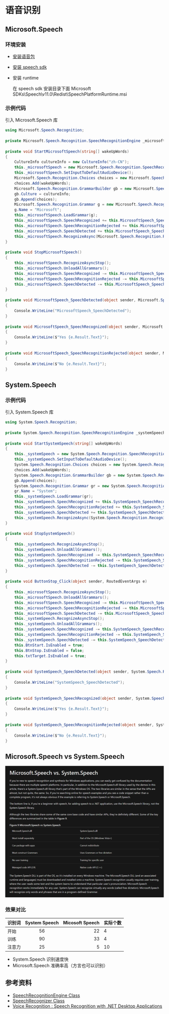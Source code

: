 # 语音识别

## Microsoft.Speech

### 环境安装

- [安装语音包](https://download.microsoft.com/download/4/0/D/40D6347A-AFA5-417D-A9BB-173D937BEED4/MSSpeech_TTS_zh-CN_HuiHui.msi)
- [安装 speech sdk](https://www.microsoft.com/en-us/download/details.aspx?id=27226)
- 安装 runtime

  在 speech sdk 安装目录下面 Microsoft SDKs\Speech\v11.0\Redist\SpeechPlatformRuntime.msi

### 示例代码

引入 Microsoft.Speech 库

```cs
using Microsoft.Speech.Recognition;

private Microsoft.Speech.Recognition.SpeechRecognitionEngine _microsoftSpeech;

private void StartMicrosoftSpeech(string[] wakeUpWords)
{
	CultureInfo cultureInfo = new CultureInfo("zh-CN");
    this._microsoftSpeech = new Microsoft.Speech.Recognition.SpeechRecognitionEngine(cultureInfo);
	this._microsoftSpeech.SetInputToDefaultAudioDevice();
	Microsoft.Speech.Recognition.Choices choices = new Microsoft.Speech.Recognition.Choices();
	choices.Add(wakeUpWords);
	Microsoft.Speech.Recognition.GrammarBuilder gb = new Microsoft.Speech.Recognition.GrammarBuilder();
	gb.Culture = cultureInfo;
	gb.Append(choices);
	Microsoft.Speech.Recognition.Grammar g = new Microsoft.Speech.Recognition.Grammar(gb);
	g.Name = "Microsoft";
	this._microsoftSpeech.LoadGrammar(g);
	this._microsoftSpeech.SpeechRecognized += this.MicrosoftSpeech_SpeechRecognized;
	this._microsoftSpeech.SpeechRecognitionRejected += this.MicrosoftSpeech_SpeechRecognitionRejected;
	this._microsoftSpeech.SpeechDetected += this.MicrosoftSpeech_SpeechDetected;
	this._microsoftSpeech.RecognizeAsync(Microsoft.Speech.Recognition.RecognizeMode.Multiple);
}

private void StopMicrosoftSpeech()
{
	this._microsoftSpeech.RecognizeAsyncStop();
	this._microsoftSpeech.UnloadAllGrammars();
	this._microsoftSpeech.SpeechRecognized -= this.MicrosoftSpeech_SpeechRecognized;
	this._microsoftSpeech.SpeechRecognitionRejected -= this.MicrosoftSpeech_SpeechRecognitionRejected;
	this._microsoftSpeech.SpeechDetected -= this.MicrosoftSpeech_SpeechDetected;
}

private void MicrosoftSpeech_SpeechDetected(object sender, Microsoft.Speech.Recognition.SpeechDetectedEventArgs e)
{
	Console.WriteLine("MicrosoftSpeech_SpeechDetected");
}

private void MicrosoftSpeech_SpeechRecognized(object sender, Microsoft.Speech.Recognition.SpeechRecognizedEventArgs e)
{
	Console.WriteLine($"Yes {e.Result.Text}");
}

private void MicrosoftSpeech_SpeechRecognitionRejected(object sender, Microsoft.Speech.Recognition.SpeechRecognitionRejectedEventArgs e)
{
	Console.WriteLine($"No {e.Result.Text}");
}
```

## System.Speech

### 示例代码

引入 System.Speech 库

```cs
using System.Speech.Recognition;

private System.Speech.Recognition.SpeechRecognitionEngine _systemSpeech;

private void StartSystemSpeech(string[] wakeUpWords)
{
	this._systemSpeech = new System.Speech.Recognition.SpeechRecognitionEngine();
	this._systemSpeech.SetInputToDefaultAudioDevice();
	System.Speech.Recognition.Choices choices = new System.Speech.Recognition.Choices();
	choices.Add(wakeUpWords);
	System.Speech.Recognition.GrammarBuilder gb = new System.Speech.Recognition.GrammarBuilder();
	gb.Append(choices);
	System.Speech.Recognition.Grammar gr = new System.Speech.Recognition.Grammar(gb);
	gr.Name = "System";
	this._systemSpeech.LoadGrammar(gr);
	this._systemSpeech.SpeechRecognized += this.SystemSpeech_SpeechRecognized;
	this._systemSpeech.SpeechRecognitionRejected += this.SystemSpeech_SpeechRecognitionRejected;
	this._systemSpeech.SpeechDetected += this.SystemSpeech_SpeechDetected;
	this._systemSpeech.RecognizeAsync(System.Speech.Recognition.RecognizeMode.Multiple);
}

private void StopSystemSpeech()
{
	this._systemSpeech.RecognizeAsyncStop();
	this._systemSpeech.UnloadAllGrammars();
	this._systemSpeech.SpeechRecognized -= this.SystemSpeech_SpeechRecognized;
	this._systemSpeech.SpeechRecognitionRejected -= this.SystemSpeech_SpeechRecognitionRejected;
	this._systemSpeech.SpeechDetected -= this.SystemSpeech_SpeechDetected;
}

private void ButtonStop_Click(object sender, RoutedEventArgs e)
{
	this._microsoftSpeech.RecognizeAsyncStop();
	this._microsoftSpeech.UnloadAllGrammars();
	this._microsoftSpeech.SpeechRecognized -= this.MicrosoftSpeech_SpeechRecognized;
	this._microsoftSpeech.SpeechRecognitionRejected -= this.MicrosoftSpeech_SpeechRecognitionRejected;
	this._microsoftSpeech.SpeechDetected -= this.MicrosoftSpeech_SpeechDetected;
	this._systemSpeech.RecognizeAsyncStop();
	this._systemSpeech.UnloadAllGrammars();
	this._systemSpeech.SpeechRecognized -= this.SystemSpeech_SpeechRecognized;
	this._systemSpeech.SpeechRecognitionRejected -= this.SystemSpeech_SpeechRecognitionRejected;
	this._systemSpeech.SpeechDetected -= this.SystemSpeech_SpeechDetected;
	this.BtnStart.IsEnabled = true;
	this.BtnStop.IsEnabled = false;
	this.txtTarget.IsEnabled = true;
}

private void SystemSpeech_SpeechDetected(object sender, System.Speech.Recognition.SpeechDetectedEventArgs e)
{
	Console.WriteLine("SystemSpeech_SpeechDetected");
}

private void SystemSpeech_SpeechRecognized(object sender, System.Speech.Recognition.SpeechRecognizedEventArgs e)
{
	Console.WriteLine($"Yes {e.Result.Text}");
}

private void SystemSpeech_SpeechRecognitionRejected(object sender, System.Speech.Recognition.SpeechRecognitionRejectedEventArgs e)
{
	Console.WriteLine($"No {e.Result.Text}");
}

```

## Microsoft.Speech vs System.Speech

![image](./assetes/01.png)

### 效果对比

| 识别词 | System Speech | Micosoft Speech | 实际个数 |
| :----- | :-----------: | --------------: | -------- |
| 开始   |      56       |              22 | 4        |
| 训练   |      90       |              33 | 4        |
| 注意力 |      25       |               5 | 10       |

- System.Speech 识别速度快
- Microsoft.Speech 准确率高（方言也可以识别）

## 参考资料

- [SpeechRecognitionEngine Class](<https://learn.microsoft.com/en-us/previous-versions/office/developer/speech-technologies/dd147134(v=office.14)>)
- [SpeechRecognizer Class](https://learn.microsoft.com/en-us/dotnet/api/system.speech.recognition.speechrecognizer?view=netframework-4.8)
- [Voice Recognition : Speech Recognition with .NET Desktop Applications](https://docs.microsoft.com/en-us/archive/msdn-magazine/2014/december/voice-recognition-speech-recognition-with-net-desktop-applications)
